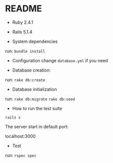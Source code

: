 # README
* Ruby 2.4.1

* Rails 5.1.4

* System dependencies

run:
`bundle install`

* Configuration
change `database.yml` if you need

* Database creation:

run:
`rake db:create`

* Database initialization

run:
`rake db:migrate`
`rake db:seed`

* How to run the test suite

`rails s`

The server start in default port:

localhost:3000

* Test

run:
`rspec spec`

